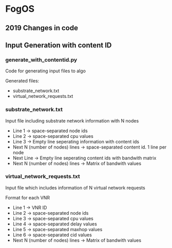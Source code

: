 # FogOS

## 2019 Changes in code 
## Input Generation with content ID
### generate_with_contentid.py
Code for generating input files to algo

Generated files: 
+ substrate_network.txt
+ virtual_network_requests.txt

### substrate_network.txt
Input file including substrate network information with N nodes
+ Line 1 -> space-separated node ids
+ Line 2 -> space-separated cpu values 
+ Line 3 -> Empty line seperating information with content ids 
+ Next N (number of nodes) lines -> space-separated content id. 1 line per node 
+ Next Line -> Empty line seperating content ids with bandwith matrix
+ Next N (number of nodes) lines -> Matrix of bandwith values

### virtual_network_requests.txt
Input file which includes information of N virtual network requests

Format for each VNR
+ Line 1 -> VNR ID
+ Line 2 -> space-separated node ids
+ Line 3 -> space-separated cpu values
+ Line 4 -> space-separated delay values 
+ Line 5 -> space-separated maxhop values 
+ Line 6 -> space-separated cid values 
+ Next N (number of nodes) lines -> Matrix of bandwith values
